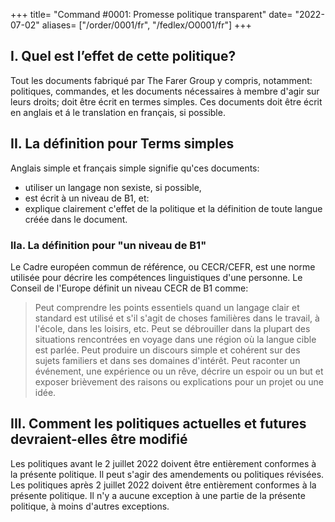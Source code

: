 +++
title= "Command #0001: Promesse politique transparent"
date= "2022-07-02"
aliases= ["/order/0001/fr", "/fedlex/O0001/fr"]
+++

## I. Quel est l’effet de cette politique?
Tout les documents fabriqué par The Farer Group y compris, notamment: politiques, commandes, et les documents nécessaires à membre d'agir sur leurs droits; doit être écrit en termes simples. Ces documents doit être écrit en anglais et á le translation en français, si possible.

## II. La définition pour Terms simples
Anglais simple et français simple signifie qu'ces documents:
  - utiliser un langage non sexiste, si possible,
  - est écrit à un niveau de B1, et:
  - explique clairement c'effet de la politique et la définition de toute langue créée dans le document.

### IIa. La définition pour "un niveau de B1"
Le Cadre européen commun de référence, ou CECR/CEFR, est une norme utilisée pour décrire les compétences linguistiques d'une personne. Le Conseil de l'Europe définit un niveau CECR de B1 comme:

  > Peut comprendre les points essentiels quand un langage clair et standard est utilisé et s'il s'agit de choses familières dans le travail, à l'école, dans les loisirs, etc. Peut se débrouiller dans la plupart des situations rencontrées en voyage dans une région où la langue cible est parlée. Peut produire un discours simple et cohérent sur des sujets familiers et dans ses domaines d'intérêt. Peut raconter un événement, une expérience ou un rêve, décrire un espoir ou un but et exposer brièvement des raisons ou explications pour un projet ou une idée.

## III. Comment les politiques actuelles et futures devraient-elles être modifié 
Les politiques avant le 2 juillet 2022 doivent être entièrement conformes à la présente politique. Il peut s'agir des amendements ou politiques révisées. Les politiques après 2 juillet 2022 doivent être entièrement conformes à la présente politique. Il n'y a aucune exception à une partie de la présente politique, à moins d'autres exceptions.
